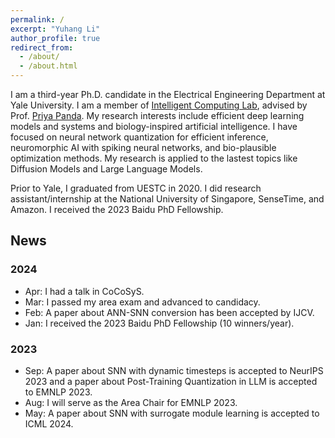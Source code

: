 ```yaml
---
permalink: /
excerpt: "Yuhang Li"
author_profile: true
redirect_from: 
  - /about/
  - /about.html
---
```



I am a third-year Ph.D. candidate in the Electrical Engineering Department at Yale University. I am a member of [Intelligent Computing Lab](https://intelligentcomputinglab.yale.edu), advised by Prof. [Priya Panda](https://scholar.google.com/citations?user=qA5WsYUAAAAJ). 
My research interests include efficient deep learning models and systems and biology-inspired artificial intelligence. 
I have focused on neural network quantization for efficient inference, neuromorphic AI with spiking neural networks, and bio-plausible optimization methods. My research is applied to the lastest topics like Diffusion Models and Large Language Models. 

Prior to Yale, I graduated from UESTC in 2020. I did research assistant/internship at the National University of Singapore, SenseTime, and Amazon. I received the 2023 Baidu PhD Fellowship. 


## News

### 2024

- Apr:  I had a talk in CoCoSyS.
- Mar:  I passed my area exam and advanced to candidacy. 
- Feb:  A paper about ANN-SNN conversion has been accepted by IJCV. 
- Jan:  I received the 2023 Baidu PhD Fellowship (10 winners/year). 

### 2023

- Sep:  A paper about SNN with dynamic timesteps is accepted to NeurIPS 2023 and a paper about Post-Training Quantization in LLM is accepted to EMNLP 2023. 
- Aug:  I will serve as the Area Chair for EMNLP 2023. 
- May:  A paper about SNN with surrogate module learning is accepted to ICML 2024. 

